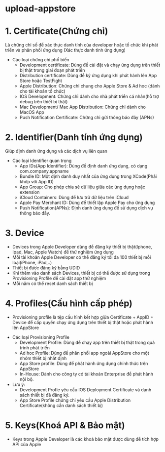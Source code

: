 # upload-appstore

# 1. Certificate(Chứng chỉ)
  Là chứng chỉ số để xác thực danh tính của developer hoặc tổ chức khi phát triển và phân phối ứng dụng (Xác thực danh tính ứng dụng)
  * Các loại chứng chỉ phổ biến
    - Development certificate: Dùng để cài đặt và chạy ứng dụng trên thiết bị thật trong giai đoạn phát triển
    - Distribution certificate: Dùng để ký ứng dụng khi phát hành lên App Store hoặc TestFight
    - Apple Distribution: Chứng chỉ chung cho Apple Store & Ad hoc (dành cho tài khoản tổ chức)
    - IOS Development: Chứng chỉ dành cho nhà phát triển cá nhân(hỗ trợ debug trên thiết bị thật)
    - Mac Development/ Mac App Distribution: Chứng chỉ dành cho MacOS App
    - Push Notification Certificate: Chứng chỉ gửi thông báo đây (APNs)

# 2. Identifier(Danh tính ứng dụng)
  Giúp định danh ứng dụng và các dịch vụ liên quan
  * Các loại Identifier quan trọng
    - App IDs(App Identifier): Dùng để định danh ứng dụng, có dạng com.company.appname
    - Bundle ID: Một định danh duy nhất của ứng dụng trong XCode(Phải khớp với App ID)
    - App Group: Cho phép chia sẻ dữ liệu giữa các ứng dụng hoặc extension
    - iCloud Containers: Dùng để lưu trữ dữ liệu trên iCloud
    - Apple Pay Merchant ID: Dùng để thiết lập Apple Pay cho ứng dụng
    - Push Notification(APNs): Định danh ứng dụng để sử dụng dịch vụ thông báo đẩy.
   
# 3. Device
  - Devices trong Apple Developer dùng để đăng ký thiết bị thật(Iphone, Ipad, Mac, Apple Watch) để thử nghiệm ứng dụng 
  - Mỗi tài khoản Apple Developer có thể đăng ký tối đa 100 thiết bị mỗi loại(iPhone, iPad,..)
  - Thiết bị được đăng ký bằng UDID
  - Khi thêm vào danh sách Devices, thiết bị có thể được sử dụng trong Provisioning Profile để cài đặt app thử nghiệm
  - Mỗi năm có thể reset danh sách thiết bị

# 4. Profiles(Cấu hình cấp phép)
  - Provisioning profile là tệp cấu hình kết hợp giữa Certificate + AppID + Device để cấp quyền chạy ứng dụng trên thiết bị thật hoặc phát hành lên AppStore
  * Các loại Provisioning Profile
    - Development Profile: Dùng để chạy app trên thiết bị thật trong quá trình phát triển
    - Ad hoc Profile: Dùng để phân phối app ngoài AppStore cho một nhóm thiết bị nhất định
    - App Store profile: Dùng để phát hành ứng dụng chính thức trên AppStore
    - In-House: Dành cho công ty có tài khoản Enterprise để phát hành nội bộ.
  * Lưu ý:
    - Development Profle yêu cầu IOS Deployment Certificate và danh sách thiết bị đã đăng ký.
    - App Store Profile chứng chỉ yêu cầu Apple Distribution Certificate(không cần danh sách thiết bị)

# 5. Keys(Khoá API & Bảo mật)
  - Keys trong Apple Developer là các khoá bảo mật được dùng để tích hợp API của Apple
  
